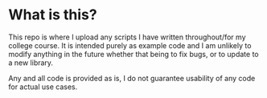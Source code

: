 # What is this?
This repo is where I upload any scripts I have written throughout/for my college course. It is intended purely as example code and I am unlikely to modify anything in the future whether that being to fix bugs, or to update to a new library.

Any and all code is provided as is, I do not guarantee usability of any code for actual use cases.
